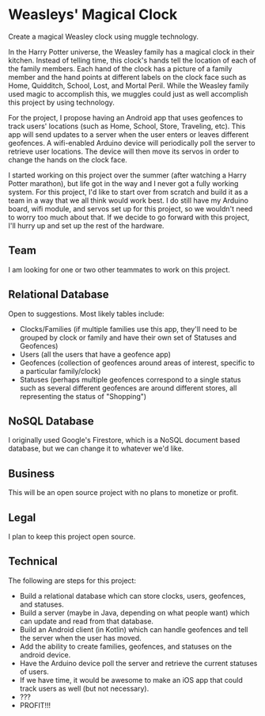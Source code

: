 # Weasleys' Magical Clock
Create a magical Weasley clock using muggle technology.

In the Harry Potter universe, the Weasley family has a magical clock in their kitchen. Instead of telling time, this clock's hands tell the location of each of the family members. Each hand of the clock has a picture of a family member and the hand points at different labels on the clock face such as Home, Quidditch, School, Lost, and Mortal Peril. While the Weasley family used magic to accomplish this, we muggles could just as well accomplish this project by using technology.

For the project, I propose having an Android app that uses geofences to track users' locations (such as Home, School, Store, Traveling, etc). This app will send updates to a server when the user enters or leaves different geofences. A wifi-enabled Arduino device will periodically poll the server to retrieve user locations. The device will then move its servos in order to change the hands on the clock face.

I started working on this project over the summer (after watching a Harry Potter marathon), but life got in the way and I never got a fully working system. For this project, I'd like to start over from scratch and build it as a team in a way that we all think would work best. I do still have my Arduino board, wifi module, and servos set up for this project, so we wouldn't need to worry too much about that. If we decide to go forward with this project, I'll hurry up and set up the rest of the hardware.

## Team
I am looking for one or two other teammates to work on this project.

## Relational Database
Open to suggestions. Most likely tables include:
* Clocks/Families (if multiple families use this app, they'll need to be grouped by clock or family and have their own set of Statuses and Geofences)
* Users (all the users that have a geofence app)
* Geofences (collection of geofences around areas of interest, specific to a particular family/clock)
* Statuses (perhaps multiple geofences correspond to a single status such as several different geofences are around different stores, all representing the status of "Shopping")

## NoSQL Database
I originally used Google's Firestore, which is a NoSQL document based database, but we can change it to whatever we'd like.

## Business
This will be an open source project with no plans to monetize or profit.

## Legal
I plan to keep this project open source.

## Technical
The following are steps for this project:
* Build a relational database which can store clocks, users, geofences, and statuses.
* Build a server (maybe in Java, depending on what people want) which can update and read from that database.
* Build an Android client (in Kotlin) which can handle geofences and tell the server when the user has moved.
* Add the ability to create families, geofences, and statuses on the android device.
* Have the Arduino device poll the server and retrieve the current statuses of users.
* If we have time, it would be awesome to make an iOS app that could track users as well (but not necessary).
* ???
* PROFIT!!!
